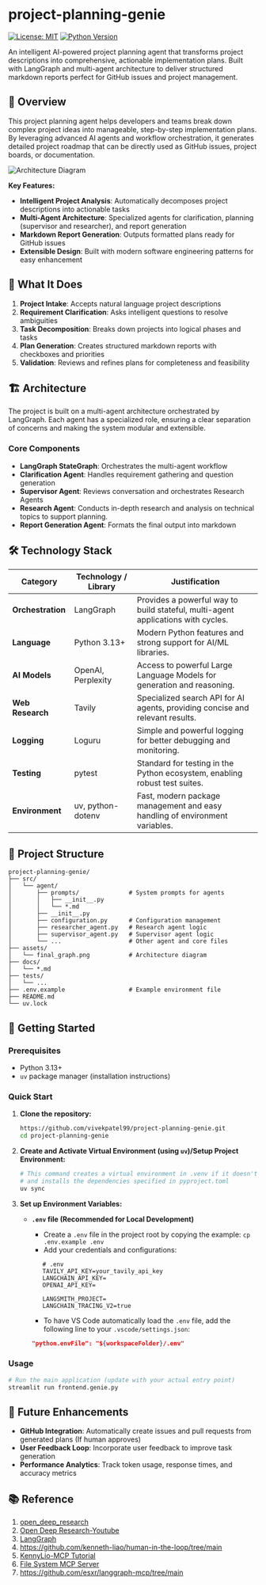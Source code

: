 # project-planning-genie

[![License: MIT](https://img.shields.io/badge/License-MIT-yellow.svg)](https://opensource.org/licenses/MIT)
[![Python Version](https://img.shields.io/badge/python-3.13+-blue.svg)](https://www.python.org/downloads/)

An intelligent AI-powered project planning agent that transforms project descriptions into comprehensive, actionable implementation plans. Built with LangGraph and multi-agent architecture to deliver structured markdown reports perfect for GitHub issues and project management.

## 🚀 Overview

This project planning agent helps developers and teams break down complex project ideas into manageable, step-by-step implementation plans. By leveraging advanced AI agents and workflow orchestration, it generates detailed project roadmap that can be directly used as GitHub issues, project boards, or documentation.

![Architecture Diagram](assets/final_graph.png)

**Key Features:**

- **Intelligent Project Analysis**: Automatically decomposes project descriptions into actionable tasks
- **Multi-Agent Architecture**: Specialized agents for clarification, planning (supervisor and researcher), and report generation
- **Markdown Report Generation**: Outputs formatted plans ready for GitHub issues
- **Extensible Design**: Built with modern software engineering patterns for easy enhancement

## 🎯 What It Does

1. **Project Intake**: Accepts natural language project descriptions
2. **Requirement Clarification**: Asks intelligent questions to resolve ambiguities
3. **Task Decomposition**: Breaks down projects into logical phases and tasks
4. **Plan Generation**: Creates structured markdown reports with checkboxes and priorities
5. **Validation**: Reviews and refines plans for completeness and feasibility

## 🏗️ Architecture

The project is built on a multi-agent architecture orchestrated by LangGraph. Each agent has a specialized role, ensuring a clear separation of concerns and making the system modular and extensible.

### Core Components

- **LangGraph StateGraph**: Orchestrates the multi-agent workflow
- **Clarification Agent**: Handles requirement gathering and question generation
- **Supervisor Agent**: Reviews conversation and orchestrates Research Agents
- **Research Agent**: Conducts in-depth research and analysis on technical topics to support planning.
- **Report Generation Agent**: Formats the final output into markdown

## 🛠️ Technology Stack

| Category          | Technology / Library | Justification                                                                    |
| ----------------- | -------------------- | -------------------------------------------------------------------------------- |
| **Orchestration** | LangGraph            | Provides a powerful way to build stateful, multi-agent applications with cycles. |
| **Language**      | Python 3.13+         | Modern Python features and strong support for AI/ML libraries.                   |
| **AI Models**     | OpenAI, Perplexity   | Access to powerful Large Language Models for generation and reasoning.           |
| **Web Research**  | Tavily               | Specialized search API for AI agents, providing concise and relevant results.    |
| **Logging**       | Loguru               | Simple and powerful logging for better debugging and monitoring.                 |
| **Testing**       | pytest               | Standard for testing in the Python ecosystem, enabling robust test suites.       |
| **Environment**   | uv, python-dotenv    | Fast, modern package management and easy handling of environment variables.      |

## 🎨 Project Structure

```
project-planning-genie/
├── src/
│   └── agent/
│       ├── prompts/              # System prompts for agents
│       │   ├── __init__.py
│       │   └── *.md
│       ├── __init__.py
│       ├── configuration.py      # Configuration management
│       ├── researcher_agent.py   # Research agent logic
│       ├── supervisor_agent.py   # Supervisor agent logic
│       └── ...                   # Other agent and core files
├── assets/
│   └── final_graph.png           # Architecture diagram
├── docs/
│   └── *.md
├── tests/
│   └── ...
├── .env.example                  # Example environment file
├── README.md
└── uv.lock
```

## 🚦 Getting Started

### Prerequisites

- Python 3.13+
- `uv` package manager (installation instructions)

### Quick Start

1. **Clone the repository:**

   ```bash
   https://github.com/vivekpatel99/project-planning-genie.git
   cd project-planning-genie
   ```

2. **Create and Activate Virtual Environment (using `uv`)/Setup Project Environment:**

   ```bash
   # This command creates a virtual environment in .venv if it doesn't exist,
   # and installs the dependencies specified in pyproject.toml
   uv sync
   ```

3. **Set up Environment Variables:**

   - **`.env` file (Recommended for Local Development)**

     - Create a `.env` file in the project root by copying the example: `cp .env.example .env`
     - Add your credentials and configurations:

     ```dotenv
        # .env
        TAVILY_API_KEY=your_tavily_api_key
        LANGCHAIN_API_KEY=
        OPENAI_API_KEY=

        LANGSMITH_PROJECT=
        LANGCHAIN_TRACING_V2=true
     ```

     - To have VS Code automatically load the `.env` file, add the following line to your `.vscode/settings.json`:

     ```json
     "python.envFile": "${workspaceFolder}/.env"
     ```

### Usage

```bash
# Run the main application (update with your actual entry point)
streamlit run frontend.genie.py
```

## 🔮 Future Enhancements

- **GitHub Integration**: Automatically create issues and pull requests from generated plans (If human approves)
- **User Feedback Loop**: Incorporate user feedback to improve task generation
- **Performance Analytics**: Track token usage, response times, and accuracy metrics

## 📚 Reference

1. [open_deep_research](https://github.com/langchain-ai/open_deep_research/tree/main)
2. [Open Deep Research-Youtube](https://www.youtube.com/watch?v=agGiWUpxkhg)
3. [LangGraph](https://github.com/langchain-ai/langgraph)
4. https://github.com/kenneth-liao/human-in-the-loop/tree/main
5. [KennyLio-MCP Tutorial](https://www.youtube.com/watch?v=Uft4VwGm5qs&t=1410s)
6. [File System MCP Server](https://github.com/modelcontextprotocol/servers/tree/main/src/filesystem#docker)
7. https://github.com/esxr/langgraph-mcp/tree/main
